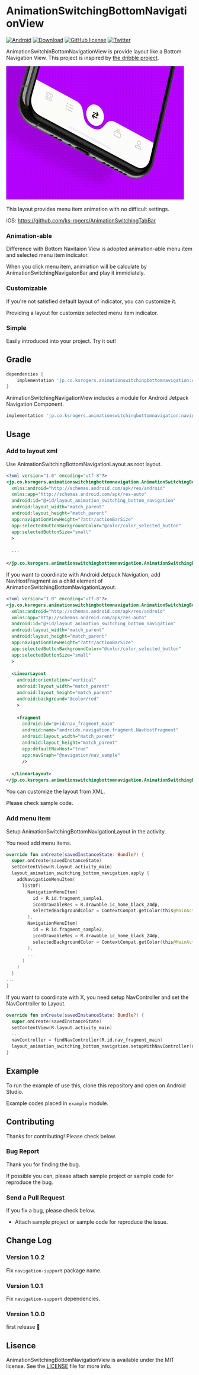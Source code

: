# AnimationSwitchingBottomNavigationView

[![Android](https://img.shields.io/badge/Platform-Android-brightgreen.svg)](https://img.shields.io/badge/Platform-Android-brightgreen.svg) [![Download](https://api.bintray.com/packages/ks-rogers/maven/AnimationSwitchingBottomNavigationView-Navigation-Support/images/download.svg)](https://bintray.com/ks-rogers/maven/AnimationSwitchingBottomNavigationView-Navigation-Support/) [![GitHub license](https://img.shields.io/github/license/ks-rogers/AnimationSwitchingBottomNavigationView.svg)](https://github.com/ks-rogers/AnimationSwitchingBottomNavigationView/blob/master/LICENSE) [![Twitter](https://img.shields.io/twitter/url/https/github.com/ks-rogers/AnimationSwitchingBottomNavigationView.svg?style=social)](https://twitter.com/intent/tweet?text=Wow:&url=https%3A%2F%2Fgithub.com%2Fks-rogers%2FAnimationSwitchingBottomNavigationView)

AnimationSwitchinBottomNavigationView is provide layout like a Bottom Navigation View. This project is inspired by [the dribble project](https://dribbble.com/shots/6044647-Tab-Bar-Animation-nr-3).

![alt text](https://github.com/ks-rogers/Assets/blob/master/AnimationSwitchingTabBar/demo.gif)

This layout provides menu item animation with no difficult settings.

iOS: https://github.com/ks-rogers/AnimationSwitchingTabBar

### Animation-able

Difference with Bottom Navitaion View is adopted animation-able menu item and selected menu item indicator.

When you click menu item, animiation will be calculate by AnimationSwitchingNavigatonBar and play it immidiately.

### Customizable

If you're not satisfied default layout of indicator, you can customize it.

Providing a layout for customize selected menu item indicator.

### Simple

Easily introduced into your project. Try it out!

## Gradle

```groovy
dependencies {
	implementation 'jp.co.ksrogers.animationswitchingbottomnavigation:core:$latest_version'
}
```

AnimationSwitchingNavigationView includes a module for Android Jetpack Navigation Component.

```groovy
implementation 'jp.co.ksrogers.animationswitchingbottomnavigation:navigation-support:$latest_version'
```

## Usage

### Add to layout xml

Use AnimationSwitchingBottomNavigationLayout as root layout.

```xml
<?xml version="1.0" encoding="utf-8"?>
<jp.co.ksrogers.animationswitchingbottomnavigation.AnimationSwitchingBottomNavigationLayout
  xmlns:android="http://schemas.android.com/apk/res/android"
  xmlns:app="http://schemas.android.com/apk/res-auto"
  android:id="@+id/layout_animation_switching_bottom_navigation"
  android:layout_width="match_parent"
  android:layout_height="match_parent"
  app:navigationViewHeight="?attr/actionBarSize"
  app:selectedButtonBackgroundColor="@color/color_selected_button"
  app:selectedButtonSize="small"
  >
  
  ...
  
</jp.co.ksrogers.animationswitchingbottomnavigation.AnimationSwitchingBottomNavigationLayout>
```

If you want to coordinate with Android Jetpack Navigation, add NavHostFragment as a child element of AnimationSwitchingBottomNavigationLayout.

```xml
<?xml version="1.0" encoding="utf-8"?>
<jp.co.ksrogers.animationswitchingbottomnavigation.AnimationSwitchingBottomNavigationLayout
  xmlns:android="http://schemas.android.com/apk/res/android"
  xmlns:app="http://schemas.android.com/apk/res-auto"
  android:id="@+id/layout_animation_switching_bottom_navigation"
  android:layout_width="match_parent"
  android:layout_height="match_parent"
  app:navigationViewHeight="?attr/actionBarSize"
  app:selectedButtonBackgroundColor="@color/color_selected_button"
  app:selectedButtonSize="small"
  >

  <LinearLayout
    android:orientation="vertical"
    android:layout_width="match_parent"
    android:layout_height="match_parent"
    android:background="@color/red"
    >

    <fragment
      android:id="@+id/nav_fragment_main"
      android:name="androidx.navigation.fragment.NavHostFragment"
      android:layout_width="match_parent"
      android:layout_height="match_parent"
      app:defaultNavHost="true"
      app:navGraph="@navigation/nav_sample"
      />

  </LinearLayout>
</jp.co.ksrogers.animationswitchingbottomnavigation.AnimationSwitchingBottomNavigationLayout>
```

You can customize the layout from XML.

Please check sample code.

### Add menu item

Setup AnimationSwitchingBottomNavigationLayout in the activity.

You need add menu items.

```kotlin
override fun onCreate(savedInstanceState: Bundle?) {
  super.onCreate(savedInstanceState)
  setContentView(R.layout.activity_main)
  layout_animation_switching_bottom_navigation.apply {
    addNavigationMenuItem(
      listOf(
        NavigationMenuItem(
          id = R.id.fragment_sample1,
          iconDrawableRes = R.drawable.ic_home_black_24dp,
          selectedBackgroundColor = ContextCompat.getColor(this@MainActivity, R.color.red)
        ),
        NavigationMenuItem(
          id = R.id.fragment_sample2,
          iconDrawableRes = R.drawable.ic_home_black_24dp,
          selectedBackgroundColor = ContextCompat.getColor(this@MainActivity, R.color.blue)
        ),
        ...
      )
    )
  }
...
}
```

If you want to coordinate with X,   you need setup NavController and set the NavController to Layout.

```kotlin
override fun onCreate(savedInstanceState: Bundle?) {
  super.onCreate(savedInstanceState)
  setContentView(R.layout.activity_main)
  ...
  navController = findNavController(R.id.nav_fragment_main)
  layout_animation_switching_bottom_navigation.setupWithNavController(navController)
}
```

## Example

To run the example of use this, clone this repository and open on Android Studio.

Example codes placed in `example` module.

## Contributing

Thanks for contributing! Please check below.

### Bug Report

Thank you for finding the bug.

If possible you can, please attach sample project or sample code for reproduce the bug.

### Send a Pull Request

If you fix a bug, please check below.

- Attach sample project or sample code for reproduce the issue.

## Change Log

### Version 1.0.2

Fix `navigation-support` package name.

### Version 1.0.1

Fix `navigation-support` dependencies.

### Version 1.0.0

first release :tada:

## Lisence

AnimationSwitchingBottomNavigationView is available under the MIT license. See the [LICENSE](./LICENSE) file for more info.